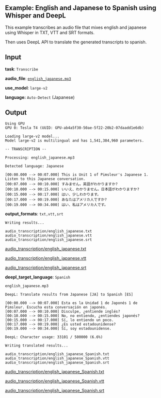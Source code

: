 ## Example: English and Japanese to Spanish using Whisper and DeepL

This example transcribes an audio file that mixes english and japanese using Whisper in TXT, VTT and SRT formats.

Then uses DeepL API to translate the generated transcripts to spanish.

## Input

**task**: `Transcribe`

**audio_file**: [`english_japanese.mp3`](https://carleslc.me/AudioToText/examples/multi-language/english_japanese.mp3)

**use_model**: `large-v2`

**language:** `Auto-Detect` (Japanese)

## Output

```
Using GPU
GPU 0: Tesla T4 (UUID: GPU-ab4a5f30-50ae-5f22-20b2-07daadd1e6db)

Loading large-v2 model...
Model large-v2 is multilingual and has 1,541,384,960 parameters.

-- TRANSCRIPTION --

Processing: english_japanese.mp3

Detected language: Japanese

[00:00.000 --> 00:07.000] This is Unit 1 of Pimsleur's Japanese 1. Listen to this Japanese conversation.
[00:07.000 --> 00:10.000] すみません。英語がわかりますか?
[00:10.000 --> 00:15.000] いいえ、わかりません。日本語がわかりますか?
[00:15.000 --> 00:17.000] はい、少しわかります。
[00:17.000 --> 00:19.000] あなたはアメリカ人ですか?
[00:19.000 --> 00:34.000] はい、私はアメリカ人です。
```

**output_formats**: `txt,vtt,srt`

```
Writing results...

audio_transcription/english_japanese.txt
audio_transcription/english_japanese.vtt
audio_transcription/english_japanese.srt
```

[audio_transcription/english_japanese.txt](audio_transcription/english_japanese.txt)

[audio_transcription/english_japanese.vtt](audio_transcription/english_japanese.vtt)

[audio_transcription/english_japanese.srt](audio_transcription/english_japanese.srt)

**deepl_target_language**: `Spanish`

```
english_japanese.mp3

DeepL: Translate results from Japanese [JA] to Spanish [ES]

[00:00.000 --> 00:07.000] Esta es la Unidad 1 de Japonés 1 de Pimsleur. Escucha esta conversación en japonés.
[00:07.000 --> 00:10.000] Disculpe, ¿entiende inglés?
[00:10.000 --> 00:15.000] No, no entiendo, ¿entiendes japonés?
[00:15.000 --> 00:17.000] Sí, lo entiendo un poco.
[00:17.000 --> 00:19.000] ¿Es usted estadounidense?
[00:19.000 --> 00:34.000] Sí, soy estadounidense.

DeepL: Character usage: 33101 / 500000 (6.6%)

Writing translated results...

audio_transcription/english_japanese_Spanish.txt
audio_transcription/english_japanese_Spanish.vtt
audio_transcription/english_japanese_Spanish.srt
```

[audio_transcription/english_japanese_Spanish.txt](audio_transcription/english_japanese_Spanish.txt)

[audio_transcription/english_japanese_Spanish.vtt](audio_transcription/english_japanese_Spanish.vtt)

[audio_transcription/english_japanese_Spanish.srt](audio_transcription/english_japanese_Spanish.srt)
